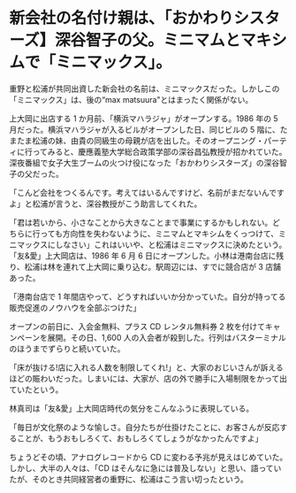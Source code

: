 # 新会社の名付け親は、「おかわりシスターズ】深谷智子の父。ミニマムとマキシムで「ミニマックス」。

重野と松浦が共同出資した新会社の名前は、ミニマックスだった。しかしこの「ミニマックス」は、後の“max matsuura"とはまったく関係がない。

上大岡に出店する 1 か月前、「横浜マハラジャ」がオープンする。1986 年の 5 月だった。横浜マハラジャが入るビルがオープンした日、同じビルの 5 階に、たまたま松浦の妹、由貴の同級生の母親が店を出した。そのオープニング・パーティに行ってみると、慶應義塾大学総合政策学部の深谷昌弘教授が招かれていた。深夜番組で女子大生ブームの火つけ役になった「おかわりシスターズ」の深谷智子の父だった。

「こんど会社をつくるんです。考えてはいるんですけど、名前がまだないんですよ」と松浦が言うと、深谷教授がこう助言してくれた。

「君は若いから、小さなことから大きなことまで事業にするかもしれない。どちらに行っても方向性を失わないように、ミニマムとマキシムをくっつけて、ミニマックスにしなさい」これはいいや、と松浦はミニマックスに決めたという。「友&愛」上大岡店は、1986 年 6 月 6 日にオープンした。小林は港南台店に残り、松浦は林を連れて上大岡に乗り込む。駅周辺には、すでに競合店が 3 店舗あった。

「港南台店で 1 年間店やって、どうすればいいか分かっていた。自分が持ってる販売促進のノウハウを全部ぶつけた」

オープンの前日に、入会金無料、プラス CD レンタル無料券 2 枚を付けてキャンペーンを展開。その日、1,600 人の入会者が殺到した。行列はバスターミナルのほうまでずらりと続いていた。

「床が抜ける!店に入れる人数を制限してくれ!」と、大家のおじいさんが訴えるほどの賑わいだった。しまいには、大家が、店の外で勝手に入場制限をかって出ていたという。

林真司は「友&愛」上大岡店時代の気分をこんなふうに表現している。

「毎日が文化祭のような愉しさ。自分たちが仕掛けたことに、お客さんが反応することが、もうおもしろくて、おもしろくてしょうがなかったんですよ」

ちょうどその頃、アナログレコードから CD に変わる予兆が見えはじめていた。しかし、大半の人々は、「CD はそんなに急には普及しない」と思い、語っていたが、そのとき共同経営者の重野に、松浦はこう言い切ったという。
